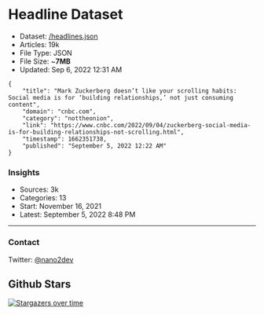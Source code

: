 # Headline Dataset

- Dataset: [/headlines.json](https://raw.githubusercontent.com/fwd/news/master/headlines.json) 
- Articles: 19k
- File Type: JSON
- File Size: ~**7MB**
- Updated: Sep 6, 2022 12:31 AM

```
{
    "title": "Mark Zuckerberg doesn’t like your scrolling habits: Social media is for ‘building relationships,’ not just consuming content",
    "domain": "cnbc.com",
    "category": "nottheonion",
    "link": "https://www.cnbc.com/2022/09/04/zuckerberg-social-media-is-for-building-relationships-not-scrolling.html",
    "timestamp": 1662351738,
    "published": "September 5, 2022 12:22 AM"
}
```

### Insights

- Sources: 3k
- Categories: 13
- Start: November 16, 2021
- Latest: September 5, 2022 8:48 PM

---

### Contact 

Twitter: [@nano2dev](https://twitter.com/nano2dev)

## Github Stars

[![Stargazers over time](https://starchart.cc/fwd/news.svg)](https://starchart.cc/fwd/news)
